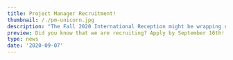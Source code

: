```yaml
---
title: Project Manager Recruitment!
thumbnail: /./pm-unicorn.jpg
description: "The Fall 2020 International Reception might be wrapping up, but that does not mean that we are slowing down! We are currently planning for our Spring 2021 THS International Reception!\U0001F929\n\nTHS International is **looking for our next Project Manager (PM)** for the Spring 2021 THS International Reception! \U0001F60D Apply if you want to lead the welcome reception for around 600 new incoming exchange students to KTH and develop your managerial skills! More info can be found in the application form below and on our [PM page](https://www.thsint.se/pm)! \U0001F60E\n\n\U0001F419 **Apply here:** bit.ly/IRVT21PM\n\n\U0001F419 **Final deadline:** September 16th\n\n\U0001F419 **Note:** This will be a rolling application. \n\nIf have any questions, don’t hesitate to contact the Head of Social and International Relations at THS, international@ths.kth.se"
preview: Did you know that we are recruiting? Apply by September 16th!
type: news
date: '2020-09-07'
---
```


